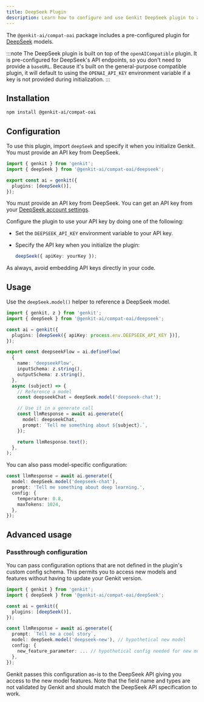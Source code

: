 ```yaml
---
title: DeepSeek Plugin
description: Learn how to configure and use Genkit DeepSeek plugin to access DeepSeek models.
---
```


The `@genkit-ai/compat-oai` package includes a pre-configured plugin for [DeepSeek](https://www.deepseek.com/) models.

:::note
The DeepSeek plugin is built on top of the `openAICompatible` plugin. It is pre-configured for DeepSeek's API endpoints, so you don't need to provide a `baseURL`. Because it's built on the general-purpose compatible plugin, it will default to using the `OPENAI_API_KEY` environment variable if a key is not provided during initialization.
:::

## Installation

```bash
npm install @genkit-ai/compat-oai
```

## Configuration

To use this plugin, import `deepSeek` and specify it when you initialize Genkit. You must provide an API key from DeepSeek.

```ts
import { genkit } from 'genkit';
import { deepSeek } from '@genkit-ai/compat-oai/deepseek';

export const ai = genkit({
  plugins: [deepSeek()],
});
```

You must provide an API key from DeepSeek. You can get an API key from your [DeepSeek account settings](https://platform.deepseek.com/).

Configure the plugin to use your API key by doing one of the following:

- Set the `DEEPSEEK_API_KEY` environment variable to your API key.
- Specify the API key when you initialize the plugin:

  ```ts
  deepSeek({ apiKey: yourKey });
  ```

As always, avoid embedding API keys directly in your code.

## Usage

Use the `deepSeek.model()` helper to reference a DeepSeek model.

```ts
import { genkit, z } from 'genkit';
import { deepSeek } from '@genkit-ai/compat-oai/deepseek';

const ai = genkit({
  plugins: [deepSeek({ apiKey: process.env.DEEPSEEK_API_KEY })],
});

export const deepseekFlow = ai.defineFlow(
  {
    name: 'deepseekFlow',
    inputSchema: z.string(),
    outputSchema: z.string(),
  },
  async (subject) => {
    // Reference a model
    const deepseekChat = deepSeek.model('deepseek-chat');

    // Use it in a generate call
    const llmResponse = await ai.generate({
      model: deepseekChat,
      prompt: `Tell me something about ${subject}.`,
    });

    return llmResponse.text();
  },
);
```

You can also pass model-specific configuration:

```ts
const llmResponse = await ai.generate({
  model: deepSeek.model('deepseek-chat'),
  prompt: 'Tell me something about deep learning.',
  config: {
    temperature: 0.8,
    maxTokens: 1024,
  },
});
```

## Advanced usage

### Passthrough configuration

You can pass configuration options that are not defined in the plugin's custom config schema. This
permits you to access new models and features without having to update your Genkit version.

```ts
import { genkit } from 'genkit';
import { deepSeek } from '@genkit-ai/compat-oai/deepSeek';

const ai = genkit({
  plugins: [deepSeek()],
});

const llmResponse = await ai.generate({
  prompt: `Tell me a cool story`,
  model: deepSeek.model('deepseek-new'), // hypothetical new model
  config: {
    new_feature_parameter: ... // hypothetical config needed for new model
  },
});
```

Genkit passes this configuration as-is to the DeepSeek API giving you access to the new model features.
Note that the field name and types are not validated by Genkit and should match the DeepSeek API
specification to work.
